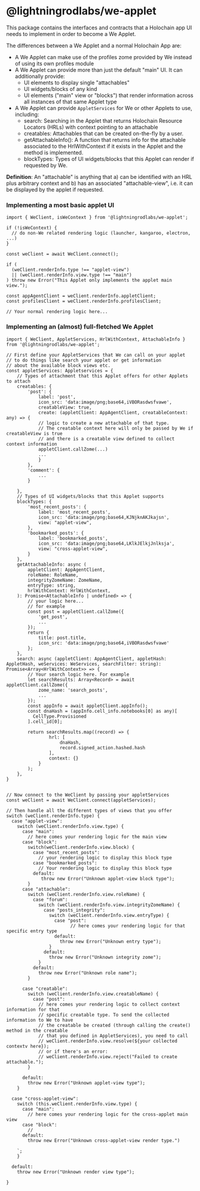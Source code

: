 # @lightningrodlabs/we-applet

This package contains the interfaces and contracts that a Holochain app UI needs to implement in order to become a We Applet.

The differences between a We Applet and a normal Holochain App are:

- A We Applet can make use of the profiles zome provided by We instead of using its own profiles module
- A We Applet can provide more than just the default "main" UI. It can additionally provide:
  - UI elements to display single "attachables"
  - UI widgets/blocks of any kind
  - UI elements ("main" view or "blocks") that render information across all instances of that same Applet type
- A We Applet can provide `AppletServices` for We or other Applets to use, including:
  - search: Searching in the Applet that returns Holochain Resource Locators (HRLs) with context pointing to an attachable
  - creatables: Attachables that can be created on-the-fly by a user.
  - getAttachableInfo(): A function that returns info for the attachable associated to the HrlWithContext if it exists in the Applet and the method is implemented.
  - blockTypes: Types of UI widgets/blocks that this Applet can render if requested by We.

**Definition**: An "attachable" is anything that a) can be identified with an HRL plus arbitrary context and b) has an associated
"attachable-view", i.e. it can be displayed by the applet if requested.

### Implementing a most basic applet UI

```typescript=
import { WeClient, isWeContext } from '@lightningrodlabs/we-applet';

if (!isWeContext) {
  // do non-We related rendering logic (launcher, kangaroo, electron, ...)
}

const weClient = await WeClient.connect();

if (
  (weClient.renderInfo.type !== "applet-view")
  || (weClient.renderInfo.view.type !== "main")
) throw new Error("This Applet only implements the applet main view.");

const appAgentClient = weClient.renderInfo.appletClient;
const profilesClient = weClient.renderInfo.profilesClient;

// Your normal rendering logic here...

```

### Implementing an (almost) full-fletched We Applet

```typescript=
import { WeClient, AppletServices, HrlWithContext, AttachableInfo } from '@lightningrodlabs/we-applet';

// First define your AppletServices that We can call on your applet
// to do things like search your applet or get information
// about the available block views etc.
const appletServices: Appletservices = {
    // Types of attachment that this Applet offers for other Applets to attach
    creatables: {
        'post': {
            label: 'post',
            icon_src: 'data:image/png;base64,iVBORasdwsfvawe',
            creatableView: true,
            create: (appletClient: AppAgentClient, creatableContext: any) => {
            // logic to create a new attachable of that type.
            // The creatable context here will only be passed by We if creatableView is true
            // and there is a creatable view defined to collect context information
            appletClient.callZome(...)
            ...
            }
        },
        'comment': {
            ...
        }

    },
    // Types of UI widgets/blocks that this Applet supports
    blockTypes: {
        'most_recent_posts': {
            label: 'most_recent_posts',
            icon_src: 'data:image/png;base64,KJNjknAKJkajsn',
            view: "applet-view",
        },
        'bookmarked_posts': {
            label: 'bookmarked_posts',
            icon_src: 'data:image/png;base64,LKlkJElkjJnlksja',
            view: "cross-applet-view",
        }
    },
    getAttachableInfo: async (
        appletClient: AppAgentClient,
        roleName: RoleName,
        integrityZomeName: ZomeName,
        entryType: string,
        hrlWithContext: HrlWithContext,
    ): Promise<AttachableInfo | undefined> => {
        // your logic here...
        // for example
        const post = appletClient.callZome({
            'get_post',
            ...
        });
        return {
            title: post.title,
            icon_src: 'data:image/png;base64,iVBORasdwsfvawe'
        };
    },
    search: async (appletClient: AppAgentClient, appletHash: AppletHash, weServices: WeServices, searchFilter: string): Promise<Array<HrlWithContext>> => {
        // Your search logic here. For example
        let searchResults: Array<Record> = await appletClient.callZome({
            zome_name: 'search_posts',
            ...
        });
        const appInfo = await appletClient.appInfo();
        const dnaHash = (appInfo.cell_info.notebooks[0] as any)[
          CellType.Provisioned
        ].cell_id[0];

        return searchResults.map((record) => {
                hrl: [
                    dnaHash,
                    record.signed_action.hashed.hash
                ],
                context: {}
            }
        );
    },
}


// Now connect to the WeClient by passing your appletServices
const weClient = await WeClient.connect(appletServices);

// Then handle all the different types of views that you offer
switch (weClient.renderInfo.type) {
  case "applet-view":
    switch (weClient.renderInfo.view.type) {
      case "main":
        // here comes your rendering logic for the main view
      case "block":
        switch(weClient.renderInfo.view.block) {
          case "most_recent_posts":
            // your rendering logic to display this block type
          case "bookmarked_posts":
            // Your rendering logic to display this block type
          default:
             throw new Error("Unknown applet-view block type");
        }
      case "attachable":
        switch (weClient.renderInfo.view.roleName) {
          case "forum":
            switch (weClient.renderInfo.view.integrityZomeName) {
              case "posts_integrity":
                switch (weClient.renderInfo.view.entryType) {
                  case "post":
                        // here comes your rendering logic for that specific entry type
                  default:
                    throw new Error("Unknown entry type");
                }
              default:
                throw new Error("Unknown integrity zome");
            }
          default:
            throw new Error("Unknown role name");
        }

      case "creatable":
        switch (weClient.renderInfo.view.creatableName) {
          case "post":
            // here comes your rendering logic to collect context information for that
            // specific creatable type. To send the collected information to We to have
            // the creatable be created (through calling the create() method in the creatable
            // that you defined in AppletServices), you need to call
            // weClient.renderInfo.view.resolve(${your collected contextv here});
            // or if there's an error:
            // weClient.renderInfo.view.reject("Failed to create attachable.");
        }

      default:
        throw new Error("Unknown applet-view type");
    }

  case "cross-applet-view":
    switch (this.weClient.renderInfo.view.type) {
      case "main":
        // here comes your rendering logic for the cross-applet main view
      case "block":
        //
      default:
        throw new Error("Unknown cross-applet-view render type.")

    `;
    }

  default:
    throw new Error("Unknown render view type");

}


```
